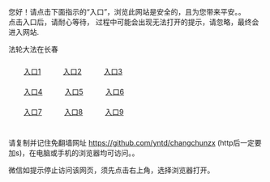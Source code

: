 您好！请点击下面指示的“入口”，浏览此网站是安全的，且为您带来平安。。 <br/>
点击入口后，请耐心等待， 过程中可能会出现无法打开的提示，请忽略，最终会进入网站. </br>

法轮大法在长春<br/>
<div style="padding:10px"><a style="margin:20px" target="_blank" href="https://d2henrx5cya1z6.cloudfront.net/2Qpsp?uzsnlxd" id="ccLink1" rel="nofollow">入口1</a> <a target="_blank" style="margin:20px" href="https://dn63g6xkrwiru.cloudfront.net/2Qpsp?zvkkpx" id="ccLink2" rel="nofollow">入口2</a> <a style="margin:20px" target="_blank" href="https://d1l6eu7chcf8u8.cloudfront.net/2Qpsp?kfhzhxn" id="ccLink3" rel="nofollow">入口3</a></div>

<div style="padding:10px" ><a style="margin:20px" target="_blank" href="https://d2henrx5cya1z6.cloudfront.net/2Qpsp?uzsnlxd" id="ccLink4" rel="nofollow">入口4</a> <a style="margin:20px" href="https://dn63g6xkrwiru.cloudfront.net/2Qpsp?zvkkpx" target="_blank" id="ccLink5" rel="nofollow">入口5</a> <a style="margin:20px" href="https://d1l6eu7chcf8u8.cloudfront.net/2Qpsp?kfhzhxn" target="_blank" id="ccLink6" rel="nofollow">入口6</a></div>

<div style="padding:10px"><a style="margin:20px" target="_blank" href="https://d2henrx5cya1z6.cloudfront.net/2Qpsp?uzsnlxd" id="ccLink7" rel="nofollow">入口7</a> <a style="margin:20px" href="https://dn63g6xkrwiru.cloudfront.net/2Qpsp?zvkkpx" target="_blank" id="ccLink8" rel="nofollow">入口8</a> <a style="margin:20px" target="_blank" href="https://d1l6eu7chcf8u8.cloudfront.net/2Qpsp?kfhzhxn" id="ccLink9" rel="nofollow">入口9</a></div>

<br/>



请复制并记住免翻墙网址 https://github.com/yntd/changchunzx (http后一定要加s)，在电脑或手机的浏览器均可访问。。<br/>

微信如提示停止访问该网页，须先点击右上角，选择浏览器打开。
